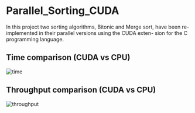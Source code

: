 # Parallel_Sorting_CUDA
In this project two sorting algorithms, Bitonic and Merge sort, have been re-implemented in their parallel versions using the CUDA exten- sion for the C programming language.

## Time comparison (CUDA vs CPU)
![time](https://user-images.githubusercontent.com/75308627/228489283-f32f95eb-d760-4fbc-8dd6-22f377c6e3ff.png)

## Throughput comparison (CUDA vs CPU)
![throughput](https://user-images.githubusercontent.com/75308627/228489318-95da0837-c03c-4e56-a8a8-ac905ff103bd.png)
